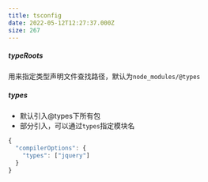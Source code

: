 ```yaml
---
title: tsconfig
date: 2022-05-12T12:27:37.000Z
size: 267
---
```

##### typeRoots

用来指定类型声明文件查找路径，默认为`node_modules/@types`

##### types

- 默认引入@types下所有包
- 部分引入，可以通过`types`指定模块名

```typescript
{
  "compilerOptions": {
    "types": ["jquery"]
  }
}
```

